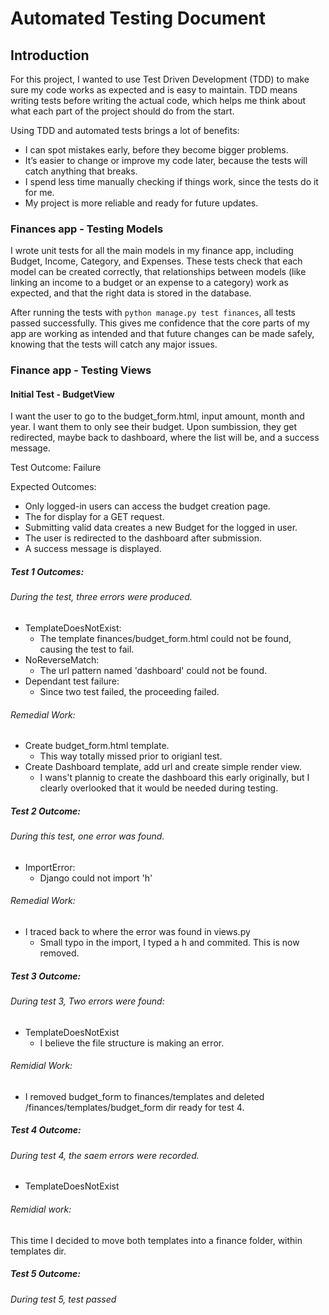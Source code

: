 # Automated Testing Document

## Introduction
For this project, I wanted to use Test Driven Development (TDD) to make sure my code works as expected and is easy to maintain. TDD means writing tests before writing the actual code, which helps me think about what each part of the project should do from the start.

Using TDD and automated tests brings a lot of benefits: 
- I can spot mistakes early, before they become bigger problems.
- It’s easier to change or improve my code later, because the tests will catch anything that breaks.
- I spend less time manually checking if things work, since the tests do it for me.
- My project is more reliable and ready for future updates.


### Finances app - Testing Models
I wrote unit tests for all the main models in my finance app, including Budget, Income, Category, and Expenses. These tests check that each model can be created correctly, that relationships between models (like linking an income to a budget or an expense to a category) work as expected, and that the right data is stored in the database.

After running the tests with `python manage.py test finances`, all tests passed successfully. This gives me confidence that the core parts of my app are working as intended and that future changes can be made safely, knowing that the tests will catch any major issues.

### Finance app - Testing Views

#### Initial Test - BudgetView
I want the user to go to the budget_form.html, input amount, month and year. I want them to only see their budget. Upon sumbission, they get redirected, maybe back to dashboard, where the list will be, and a success message.

Test Outcome: Failure 

Expected Outcomes:
- Only logged-in users can access the budget creation page.
- The for display for a GET request.
- Submitting valid data creates a new Budget for the logged in user.
- The user is redirected to the dashboard after submission.
- A success message is displayed.

##### Test 1 Outcomes:
###### During the test, three errors were produced. 
- TemplateDoesNotExist: 
    - The template finances/budget_form.html could not be found, causing the test to fail. 
- NoReverseMatch: 
    - The url pattern named 'dashboard' could not be found.
- Dependant test failure:
    - Since two test failed, the proceeding failed.

###### Remedial Work: 
- Create budget_form.html template.
    - This way totally missed prior to origianl test.
- Create Dashboard template, add url and create simple render view.
    - I wans't plannig to create the dashboard this early originally, but I clearly overlooked that it would be needed during testing. 

##### Test 2 Outcome: 
###### During this test, one error was found. 
- ImportError:
    - Django could not import 'h'

###### Remedial Work: 
- I traced back to where the error was found in views.py
    - Small typo in the import, I typed a h and commited. This is now removed. 

##### Test 3 Outcome:
###### During test 3, Two errors were found:
- TemplateDoesNotExist
    - I believe the file structure is making an error.

###### Remidial Work:
- I removed budget_form to finances/templates and deleted /finances/templates/budget_form dir ready for test 4.

##### Test 4 Outcome:
###### During test 4, the saem errors were recorded.
- TemplateDoesNotExist

###### Remidial work:
This time I decided to move both templates into a finance folder, within templates dir. 

##### Test 5 Outcome:
###### During test 5, test passed

